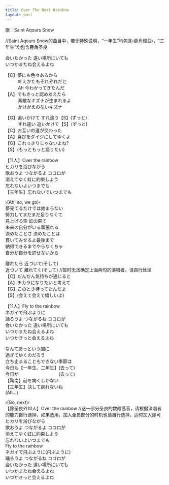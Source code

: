 ```yaml
---
title: Over The Next Rainbow
layout: post
---
```

歌：Saint Aqours Snow

<p><a class="notation">//Saint Aqours Snow的曲目中，若无特殊说明，“一年生”均包含<a class="ria">›鹿角理亚‹</a>，“三年生”均包含<a class="seira">鹿角圣良</a></a></p>

<p>会いたかった 遠い場所にいても<br />
いつかまたね会えるよね</p>

<p>【C】夢にも色々あるから<br />
　　&nbsp;&nbsp;&nbsp;叶えかたもそれぞれだと<br />
　　&nbsp;&nbsp;&nbsp;Ah 今わかってきたんだ<br />
【A】でもきっと認めあえたら<br />
　　&nbsp;&nbsp;&nbsp;素敵なキズナが生まれるよ<br />
　　&nbsp;&nbsp;&nbsp;かけがえのないキズナ</p>

<p>【G】追いかけて すれ違う【S】(ずっと)<br />
　　&nbsp;&nbsp;&nbsp;すれ違い 追いかけて【S】(ずっと)<br />
【C】お互いの道が交わった<br />
【A】喜びをダイジにしてゆくよ<br />
【G】これっきりじゃないよね?<br />
【S】(もっともっと語りたい)</p>

<p>【11人】Over the rainbow<br />
ヒカリを浴びながら<br />
歌おうよ つながるよ ココロが<br />
消えてゆく虹に約束しよう<br />
忘れないよいつまでも<br />
【三年生】忘れないでいつまでも</p>

<p><a class="ria">›(Ah, so, we go)‹<br />
夢見てるだけでは始まらない<br />
努力してまだまだ足りなくて<br />
見上げる空 虹の果て<br />
未来の自分がいる頑張れる<br />
決めたことさ 決めたことは<br />
貫いてみせるよ最後まで<br />
納得できるまでやらなくちゃ<br />
自分が自分を許せないから</a></p>

<p>離れたら 近づいて(そして)<br />
近づいて 離れてく(そして) <a class="notation">//暂时无法确定上面两句的演唱者，请自行处理</a><br />
【C】だんだん気持ちが通じると<br />
【A】チカラになりたいと考えて<br />
【G】このとき待ってたんだよ<br />
【S】(会えて会えて嬉しいよ)</p>

<p>【11人】Fly to the rainbow<br />
ネガイで飛ぶように<br />
踊ろうよ つながるね ココロが<br />
会いたかった 遠い場所にいても<br />
いつかまたね会えるよね<br />
いつかきっと会えるよね</p>

<p><a class="seira">なんてあっという間に<br />
過ぎてゆくのだろう</a><br />
<a class="dia">立ち止まることもできない季節は</a><br />
<a class="kanan">今日も</a>【一年生、二年生】(去って)<br />
<a class="mari">今日が</a>　　　　　　　　　(去って)<br />
【<a class="mari">鞠</a><a class="kanan">南</a>】前を向くしかない<br />
【三年生】決して戻れないね<br />
<a class="seira">(Ah...)</a></p>

<p><a class="ria">›(Go, next)‹</a><br />
【除圣良外10人】Over the rainbow <a class="notation">//这一部分圣良的数段高音，请根据演唱者的能力自行选择，如果选用，加入全员部分的时机也请自行选择，适时加入即可</a><br />
ヒカリを浴びながら<br />
歌おうよ つながるよ ココロが<br />
消えてゆく虹に約束しよう<br />
忘れないよいつまでも<br />
Fly to the rainbow<br />
ネガイで飛ぶように<a class="seira">(飛ぶように)</a><br />
踊ろうよ つながるね ココロが<br />
会いたかった 遠い場所にいても<br />
いつかまたね会えるよね<br />
いつかきっと会えるよね</p>
